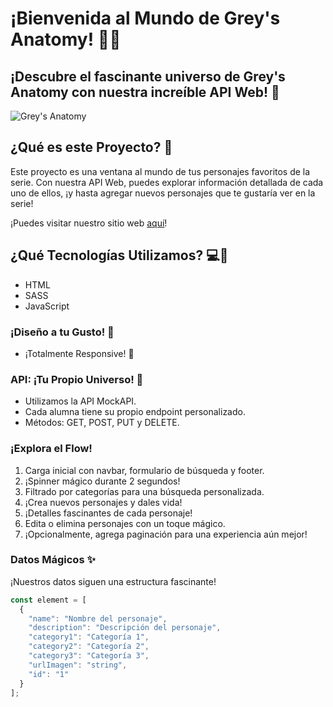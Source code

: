 # ¡Bienvenida al Mundo de Grey's Anatomy! 🏥💉

## ¡Descubre el fascinante universo de Grey's Anatomy con nuestra increíble API Web! 🌟

![Grey's Anatomy](greys_anatomy_banner.jpg)

## ¿Qué es este Proyecto? 🤔

 Este proyecto es una ventana al mundo de tus personajes favoritos de la serie. Con nuestra API Web, puedes explorar información detallada de cada uno de ellos, ¡y hasta agregar nuevos personajes que te gustaría ver en la serie!

 
¡Puedes visitar nuestro sitio web [aquí](enlace/a/tu/sitio/web)!

## ¿Qué Tecnologías Utilizamos? 💻🎨

- HTML
- SASS
- JavaScript



### ¡Diseño a tu Gusto! 🎨
- ¡Totalmente Responsive! 📱

### API: ¡Tu Propio Universo! 🌌

- Utilizamos la API MockAPI.
- Cada alumna tiene su propio endpoint personalizado.
- Métodos: GET, POST, PUT y DELETE.

### ¡Explora el Flow!

1. Carga inicial con navbar, formulario de búsqueda y footer.
2. ¡Spinner mágico durante 2 segundos!
3. Filtrado por categorías para una búsqueda personalizada.
4. ¡Crea nuevos personajes y dales vida!
5. ¡Detalles fascinantes de cada personaje!
6. Edita o elimina personajes con un toque mágico.
7. ¡Opcionalmente, agrega paginación para una experiencia aún mejor!

### Datos Mágicos ✨

¡Nuestros datos siguen una estructura fascinante!

```javascript
const element = [
  {
    "name": "Nombre del personaje",
    "description": "Descripción del personaje",
    "category1": "Categoría 1",
    "category2": "Categoría 2",
    "category3": "Categoría 3",  
    "urlImagen": "string",
    "id": "1"
  }
];
```
